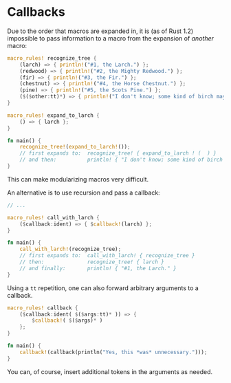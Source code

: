 # Callbacks

Due to the order that macros are expanded in, it is (as of Rust 1.2) impossible to pass information to a macro from the expansion of *another* macro:

```rust
macro_rules! recognize_tree {
    (larch) => { println!("#1, the Larch.") };
    (redwood) => { println!("#2, the Mighty Redwood.") };
    (fir) => { println!("#3, the Fir.") };
    (chestnut) => { println!("#4, the Horse Chestnut.") };
    (pine) => { println!("#5, the Scots Pine.") };
    ($($other:tt)*) => { println!("I don't know; some kind of birch maybe?") };
}

macro_rules! expand_to_larch {
    () => { larch };
}

fn main() {
    recognize_tree!(expand_to_larch!());
    // first expands to:  recognize_tree! { expand_to_larch ! (  ) }
    // and then:          println! { "I don't know; some kind of birch maybe?" }
}
```

This can make modularizing macros very difficult.

An alternative is to use recursion and pass a callback:

```rust
// ...

macro_rules! call_with_larch {
    ($callback:ident) => { $callback!(larch) };
}

fn main() {
    call_with_larch!(recognize_tree);
    // first expands to:  call_with_larch! { recognize_tree }
    // then:              recognize_tree! { larch }
    // and finally:       println! { "#1, the Larch." }
}
```

Using a `tt` repetition, one can also forward arbitrary arguments to a callback.

```rust
macro_rules! callback {
    ($callback:ident( $($args:tt)* )) => {
        $callback!( $($args)* )
    };
}

fn main() {
    callback!(callback(println("Yes, this *was* unnecessary.")));
}
```

You can, of course, insert additional tokens in the arguments as needed.
